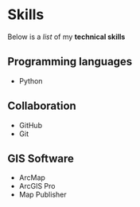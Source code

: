 # Skills

Below is a _list_ of my **technical skills**

## Programming languages
- Python

## Collaboration
- GitHub
- Git

## GIS Software
- ArcMap
- ArcGIS Pro
- Map Publisher
